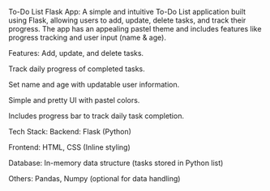 To-Do List Flask App:
A simple and intuitive To-Do List application built using Flask, allowing users to add, update, delete tasks, and track their progress. The app has an appealing pastel theme and includes features like progress tracking and user input (name & age).

Features:
Add, update, and delete tasks.

Track daily progress of completed tasks.

Set name and age with updatable user information.

Simple and pretty UI with pastel colors.

Includes progress bar to track daily task completion.

Tech Stack:
Backend: Flask (Python)

Frontend: HTML, CSS (Inline styling)

Database: In-memory data structure (tasks stored in Python list)

Others: Pandas, Numpy (optional for data handling)
